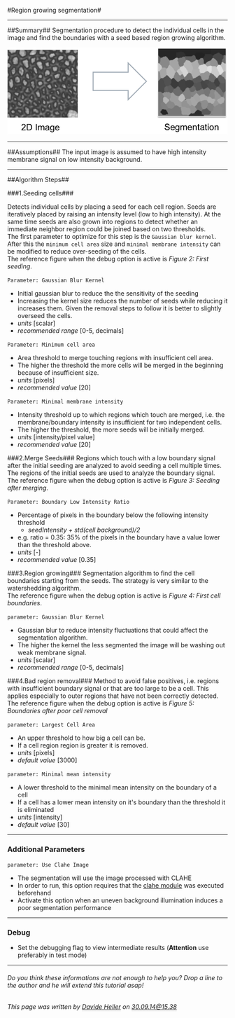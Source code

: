 #Region growing segmentation#

---------------------------------------
##Summary##
Segmentation procedure to detect the individual cells in the image and find the boundaries with a seed based region growing algorithm.  

![Selective Plane Projection](../Images/matlab/segmentation.png)

---------------------------------------
##Assumptions##
The input image is assumed to have high intensity membrane signal on low intensity background.

---------------------------------------
##Algorithm Steps##

###1.Seeding cells###

Detects individual cells by placing a seed for each cell region. Seeds are iteratively placed by raising an intensity level (low to high intensity). 
At the same time seeds are also grown into regions to detect whether an immediate neighbor region could be joined based on two thresholds.  
The first parameter to optimize for this step is the `Gaussian blur kernel`. After this the `minimum cell area` size and `minimal membrane intensity` can be modified
to reduce over-seeding of the cells.  
The reference figure when the debug option is active is _Figure 2: First seeding_.

`Parameter: Gaussian Blur Kernel`

* Initial gaussian blur to reduce the the sensitivity of the seeding
* Increasing the kernel size reduces the number of seeds while reducing it increases them. Given the removal steps to follow it is better to slightly overseed the cells.
* *units* [scalar]  
* *recommended range* [0-5, decimals]

`Parameter: Minimum cell area`

* Area threshold to merge touching regions with insufficient cell area.
* The higher the threshold the more cells will be merged in the beginning because of insufficient size.
* *units* [pixels]
* *recommended value* [20]

`Parameter: Minimal membrane intensity`

* Intensity threshold up to which regions which touch are merged, i.e. the membrane/boundary intensity is insufficient for two independent cells.
* The higher the threshold, the more seeds will be initially merged.
* *units* [intensity/pixel value]
* *recommended value* [20]

###2.Merge Seeds###
Regions which touch with a low boundary signal after the initial seeding are analyzed to avoid seeding a cell multiple times.
 The regions of the initial seeds are used to analyze the boundary signal.  
 The reference figure when the debug option is active is _Figure 3: Seeding after merging_.

`Parameter: Boundary Low Intensity Ratio`

* Percentage of pixels in the boundary below the following intensity threshold
    * *seedIntensity + std(cell background)/2*
* e.g. ratio = 0.35: 35% of the pixels in the boundary have a value lower than the threshold above.
* *units* [-]  
* *recommended value* [0.35]

###3.Region growing###
Segmentation algorithm to find the cell boundaries starting from the seeds. The strategy is very similar to the watershedding algorithm.  
The reference figure when the debug option is active is _Figure 4: First cell boundaries_.

`parameter: Gaussian Blur Kernel`

* Gaussian blur to reduce intensity fluctuations that could affect the segmentation algorithm.
* The higher the kernel the less segmented the image will be washing out weak membrane signal.
* *units* [scalar]  
* *recommended range* [0-5, decimals]

###4.Bad region removal###
Method to avoid false positives, i.e. regions with insufficient boundary signal or that are too large to be a cell. 
This applies especially to outer regions that have not been correctly detected.  
The reference figure when the debug option is active is _Figure 5: Boundaries after poor cell removal_

`parameter: Largest Cell Area`

* An upper threshold to how big a cell can be. 
* If a cell region region is greater it is removed.
* *units* [pixels]
* *default value* [3000]

`parameter: Minimal mean intensity`

* A lower threshold to the minimal mean intensity on the boundary of a cell
* If a cell has a lower mean intensity on it's boundary than the threshold it is eliminated
* *units* [intensity]
* *default value* [30]

---------------------------------------
### Additional Parameters ###

`parameter: Use Clahe Image`

* The segmentation will use the image processed with CLAHE
* In order to run, this option requires that the [clahe module](../02_clahe) was executed beforehand
* Activate this option when an uneven background illumination induces a poor segmentation performance

---------------------------------------
### Debug ###

* Set the debugging flag to view intermediate results (**Attention** use preferably in test mode)

---------------------------------------
######  Do you think these informations are not enough to help you? Drop a line to the author and he will extend this tutorial asap!

###### This page was written by [Davide Heller](mailto:davide.heller@gmail.com) on 30.09.14@15.38



<script>
  (function(i,s,o,g,r,a,m){i['GoogleAnalyticsObject']=r;i[r]=i[r]||function(){
  (i[r].q=i[r].q||[]).push(arguments)},i[r].l=1*new Date();a=s.createElement(o),
  m=s.getElementsByTagName(o)[0];a.async=1;a.src=g;m.parentNode.insertBefore(a,m)
  })(window,document,'script','//www.google-analytics.com/analytics.js','ga');

  ga('create', 'UA-55332946-1', 'auto');
  ga('send', 'pageview');

</script>
